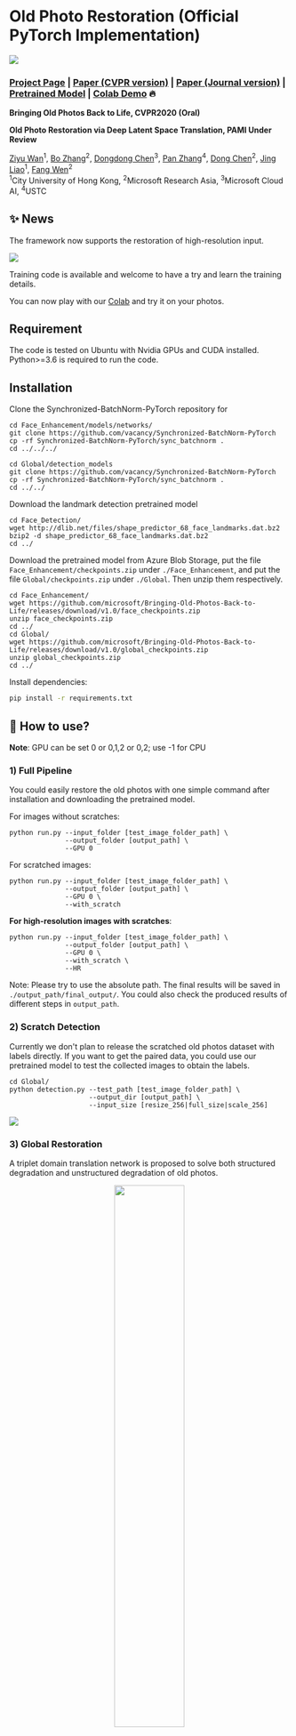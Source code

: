 # Old Photo Restoration (Official PyTorch Implementation)

<img src='imgs/0001.jpg'/>

### [Project Page](http://raywzy.com/Old_Photo/) | [Paper (CVPR version)](https://arxiv.org/abs/2004.09484) | [Paper (Journal version)](https://arxiv.org/pdf/2009.07047v1.pdf) | [Pretrained Model](https://hkustconnect-my.sharepoint.com/:f:/g/personal/bzhangai_connect_ust_hk/Em0KnYOeSSxFtp4g_dhWdf0BdeT3tY12jIYJ6qvSf300cA?e=nXkJH2) | [Colab Demo](https://colab.research.google.com/drive/1NEm6AsybIiC5TwTU_4DqDkQO0nFRB-uA?usp=sharing) :fire:

**Bringing Old Photos Back to Life, CVPR2020 (Oral)**

**Old Photo Restoration via Deep Latent Space Translation, PAMI Under Review**

[Ziyu Wan](http://raywzy.com/)<sup>1</sup>,
[Bo Zhang](https://www.microsoft.com/en-us/research/people/zhanbo/)<sup>2</sup>,
[Dongdong Chen](http://www.dongdongchen.bid/)<sup>3</sup>,
[Pan Zhang](https://panzhang0212.github.io/)<sup>4</sup>,
[Dong Chen](https://www.microsoft.com/en-us/research/people/doch/)<sup>2</sup>,
[Jing Liao](https://liaojing.github.io/html/)<sup>1</sup>,
[Fang Wen](https://www.microsoft.com/en-us/research/people/fangwen/)<sup>2</sup> <br>
<sup>1</sup>City University of Hong Kong, <sup>2</sup>Microsoft Research Asia, <sup>3</sup>Microsoft Cloud AI, <sup>4</sup>USTC

<!-- ## Notes of this project
The code originates from our research project and the aim is to demonstrate the research idea, so we have not optimized it from a product perspective. And we will spend time to address some common issues, such as out of memory issue, limited resolution, but will not involve too much in engineering problems, such as speedup of the inference, fastapi deployment and so on. **We welcome volunteers to contribute to this project to make it more usable for practical application.** -->

## :sparkles: News
The framework now supports the restoration of high-resolution input.

<img src='imgs/HR_result.png'>

Training code is available and welcome to have a try and learn the training details. 

You can now play with our [Colab](https://colab.research.google.com/drive/1NEm6AsybIiC5TwTU_4DqDkQO0nFRB-uA?usp=sharing) and try it on your photos. 

## Requirement
The code is tested on Ubuntu with Nvidia GPUs and CUDA installed. Python>=3.6 is required to run the code.

## Installation

Clone the Synchronized-BatchNorm-PyTorch repository for

```
cd Face_Enhancement/models/networks/
git clone https://github.com/vacancy/Synchronized-BatchNorm-PyTorch
cp -rf Synchronized-BatchNorm-PyTorch/sync_batchnorm .
cd ../../../
```

```
cd Global/detection_models
git clone https://github.com/vacancy/Synchronized-BatchNorm-PyTorch
cp -rf Synchronized-BatchNorm-PyTorch/sync_batchnorm .
cd ../../
```

Download the landmark detection pretrained model

```
cd Face_Detection/
wget http://dlib.net/files/shape_predictor_68_face_landmarks.dat.bz2
bzip2 -d shape_predictor_68_face_landmarks.dat.bz2
cd ../
```

Download the pretrained model from Azure Blob Storage, put the file `Face_Enhancement/checkpoints.zip` under `./Face_Enhancement`, and put the file `Global/checkpoints.zip` under `./Global`. Then unzip them respectively.

```
cd Face_Enhancement/
wget https://github.com/microsoft/Bringing-Old-Photos-Back-to-Life/releases/download/v1.0/face_checkpoints.zip
unzip face_checkpoints.zip
cd ../
cd Global/
wget https://github.com/microsoft/Bringing-Old-Photos-Back-to-Life/releases/download/v1.0/global_checkpoints.zip
unzip global_checkpoints.zip
cd ../
```

Install dependencies:

```bash
pip install -r requirements.txt
```

## :rocket: How to use?

**Note**: GPU can be set 0 or 0,1,2 or 0,2; use -1 for CPU

### 1) Full Pipeline

You could easily restore the old photos with one simple command after installation and downloading the pretrained model.

For images without scratches:

```
python run.py --input_folder [test_image_folder_path] \
              --output_folder [output_path] \
              --GPU 0
```

For scratched images:

```
python run.py --input_folder [test_image_folder_path] \
              --output_folder [output_path] \
              --GPU 0 \
              --with_scratch
```

**For high-resolution images with scratches**:

```
python run.py --input_folder [test_image_folder_path] \
              --output_folder [output_path] \
              --GPU 0 \
              --with_scratch \
              --HR
```

Note: Please try to use the absolute path. The final results will be saved in `./output_path/final_output/`. You could also check the produced results of different steps in `output_path`.

### 2) Scratch Detection

Currently we don't plan to release the scratched old photos dataset with labels directly. If you want to get the paired data, you could use our pretrained model to test the collected images to obtain the labels.

```
cd Global/
python detection.py --test_path [test_image_folder_path] \
                    --output_dir [output_path] \
                    --input_size [resize_256|full_size|scale_256]
```

<img src='imgs/scratch_detection.png'>

### 3) Global Restoration

A triplet domain translation network is proposed to solve both structured degradation and unstructured degradation of old photos.

<p align="center">
<img src='imgs/pipeline.PNG' width="50%" height="50%"/>
</p>

```
cd Global/
python test.py --Scratch_and_Quality_restore \
               --test_input [test_image_folder_path] \
               --test_mask [corresponding mask] \
               --outputs_dir [output_path]

python test.py --Quality_restore \
               --test_input [test_image_folder_path] \
               --outputs_dir [output_path]
```

<img src='imgs/global.png'>


### 4) Face Enhancement

We use a progressive generator to refine the face regions of old photos. More details could be found in our journal submission and `./Face_Enhancement` folder.

<p align="center">
<img src='imgs/face_pipeline.jpg' width="60%" height="60%"/>
</p>


<img src='imgs/face.png'>

> *NOTE*: 
> This repo is mainly for research purpose and we have not yet optimized the running performance. 
> 
> Since the model is pretrained with 256*256 images, the model may not work ideally for arbitrary resolution.

### 5) GUI

A user-friendly GUI which takes input of image by user and shows result in respective window.

#### How it works:

1. Run GUI.py file.
2. Click browse and select your image from test_images/old_w_scratch folder to remove scratches.
3. Click Modify Photo button.
4. Wait for a while and see results on GUI window.
5. Exit window by clicking Exit Window and get your result image in output folder.

<img src='imgs/gui.PNG'>

## How to train?

### 1) Create Training File

Put the folders of VOC dataset, collected old photos (e.g., Real_L_old and Real_RGB_old) into one shared folder. Then
```
cd Global/data/
python Create_Bigfile.py
```
Note: Remember to modify the code based on your own environment.

### 2) Train the VAEs of domain A and domain B respectively

```
cd ..
python train_domain_A.py --use_v2_degradation --continue_train --training_dataset domain_A --name domainA_SR_old_photos --label_nc 0 --loadSize 256 --fineSize 256 --dataroot [your_data_folder] --no_instance --resize_or_crop crop_only --batchSize 100 --no_html --gpu_ids 0,1,2,3 --self_gen --nThreads 4 --n_downsample_global 3 --k_size 4 --use_v2 --mc 64 --start_r 1 --kl 1 --no_cgan --outputs_dir [your_output_folder] --checkpoints_dir [your_ckpt_folder]

python train_domain_B.py --continue_train --training_dataset domain_B --name domainB_old_photos --label_nc 0 --loadSize 256 --fineSize 256 --dataroot [your_data_folder]  --no_instance --resize_or_crop crop_only --batchSize 120 --no_html --gpu_ids 0,1,2,3 --self_gen --nThreads 4 --n_downsample_global 3 --k_size 4 --use_v2 --mc 64 --start_r 1 --kl 1 --no_cgan --outputs_dir [your_output_folder]  --checkpoints_dir [your_ckpt_folder]
```
Note: For the --name option, please ensure your experiment name contains "domainA" or "domainB", which will be used to select different dataset.

### 3) Train the mapping network between domains

Train the mapping without scratches:
```
python train_mapping.py --use_v2_degradation --training_dataset mapping --use_vae_which_epoch 200 --continue_train --name mapping_quality --label_nc 0 --loadSize 256 --fineSize 256 --dataroot [your_data_folder] --no_instance --resize_or_crop crop_only --batchSize 80 --no_html --gpu_ids 0,1,2,3 --nThreads 8 --load_pretrainA [ckpt_of_domainA_SR_old_photos] --load_pretrainB [ckpt_of_domainB_old_photos] --l2_feat 60 --n_downsample_global 3 --mc 64 --k_size 4 --start_r 1 --mapping_n_block 6 --map_mc 512 --use_l1_feat --niter 150 --niter_decay 100 --outputs_dir [your_output_folder] --checkpoints_dir [your_ckpt_folder]
```


Traing the mapping with scraches:
```
python train_mapping.py --no_TTUR --NL_res --random_hole --use_SN --correlation_renormalize --training_dataset mapping --NL_use_mask --NL_fusion_method combine --non_local Setting_42 --use_v2_degradation --use_vae_which_epoch 200 --continue_train --name mapping_scratch --label_nc 0 --loadSize 256 --fineSize 256 --dataroot [your_data_folder] --no_instance --resize_or_crop crop_only --batchSize 36 --no_html --gpu_ids 0,1,2,3 --nThreads 8 --load_pretrainA [ckpt_of_domainA_SR_old_photos] --load_pretrainB [ckpt_of_domainB_old_photos] --l2_feat 60 --n_downsample_global 3 --mc 64 --k_size 4 --start_r 1 --mapping_n_block 6 --map_mc 512 --use_l1_feat --niter 150 --niter_decay 100 --outputs_dir [your_output_folder] --checkpoints_dir [your_ckpt_folder] --irregular_mask [absolute_path_of_mask_file]
```

Traing the mapping with scraches (Multi-Scale Patch Attention for HR input):
```
python train_mapping.py --no_TTUR --NL_res --random_hole --use_SN --correlation_renormalize --training_dataset mapping --NL_use_mask --NL_fusion_method combine --non_local Setting_42 --use_v2_degradation --use_vae_which_epoch 200 --continue_train --name mapping_Pathc_Attention --label_nc 0 --loadSize 256 --fineSize 256 --dataroot [your_data_folder] --no_instance --resize_or_crop crop_only --batchSize 36 --no_html --gpu_ids 0,1,2,3 --nThreads 8 --load_pretrainA [ckpt_of_domainA_SR_old_photos] --load_pretrainB [ckpt_of_domainB_old_photos] --l2_feat 60 --n_downsample_global 3 --mc 64 --k_size 4 --start_r 1 --mapping_n_block 6 --map_mc 512 --use_l1_feat --niter 150 --niter_decay 100 --outputs_dir [your_output_folder] --checkpoints_dir [your_ckpt_folder] --irregular_mask [absolute_path_of_mask_file] --mapping_exp 1
```


## Citation

If you find our work useful for your research, please consider citing the following papers :)

```bibtex
@inproceedings{wan2020bringing,
title={Bringing Old Photos Back to Life},
author={Wan, Ziyu and Zhang, Bo and Chen, Dongdong and Zhang, Pan and Chen, Dong and Liao, Jing and Wen, Fang},
booktitle={Proceedings of the IEEE/CVF Conference on Computer Vision and Pattern Recognition},
pages={2747--2757},
year={2020}
}
```

```bibtex
@article{wan2020old,
  title={Old Photo Restoration via Deep Latent Space Translation},
  author={Wan, Ziyu and Zhang, Bo and Chen, Dongdong and Zhang, Pan and Chen, Dong and Liao, Jing and Wen, Fang},
  journal={arXiv preprint arXiv:2009.07047},
  year={2020}
}
```

If you are also interested in the legacy photo/video colorization, please refer to [this work](https://github.com/zhangmozhe/video-colorization).

## Maintenance

This project is currently maintained by Ziyu Wan and is for academic research use only. If you have any questions, feel free to contact raywzy@gmail.com.

## License

The codes and the pretrained model in this repository are under the MIT license as specified by the LICENSE file. We use our labeled dataset to train the scratch detection model.

This project has adopted the [Microsoft Open Source Code of Conduct](https://opensource.microsoft.com/codeofconduct/). For more information see the [Code of Conduct FAQ](https://opensource.microsoft.com/codeofconduct/faq/) or contact [opencode@microsoft.com](mailto:opencode@microsoft.com) with any additional questions or comments.
